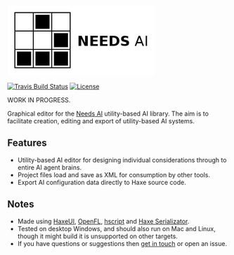 [![Project logo](https://github.com/Tw1ddle/needs-ai-editor/blob/master/screenshots/logo.png?raw=true "Need-based AI project logo")](https://github.com/Tw1ddle/needs-ai-editor/)

[![Travis Build Status](https://img.shields.io/travis/Tw1ddle/needs-ai-editor.svg?style=flat-square)](https://travis-ci.org/Tw1ddle/needs-ai-editor)
[![License](http://img.shields.io/:license-mit-blue.svg?style=flat-square)](https://github.com/Tw1ddle/needs-ai-editor/blob/master/LICENSE)

WORK IN PROGRESS.

Graphical editor for the [Needs AI](https://github.com/Tw1ddle/needs-ai-lib) utility-based AI library. The aim is to facilitate creation,
editing and export of utility-based AI systems.

## Features
 * Utility-based AI editor for designing individual considerations through to entire AI agent brains.
 * Project files load and save as XML for consumption by other tools.
 * Export AI configuration data directly to Haxe source code.

## Notes
* Made using [HaxeUI](https://github.com/haxeui), [OpenFL](https://github.com/openfl/openfl), [hscript](https://github.com/HaxeFoundation/hscript) and [Haxe Serializator](https://bitbucket.org/yar3333/haxe-serializator/src).
* Tested on desktop Windows, and should also run on Mac and Linux, though it might build it is unsupported on other targets.
* If you have questions or suggestions then [get in touch](https://twitter.com/Sam_Twidale) or open an issue.